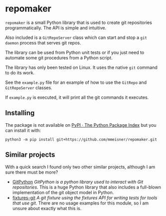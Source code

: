 # repomaker

`repomaker` is a small Python library that is used to create git repositories
programmatically. The API is simple and intuitive.

Also included is a `GitRepoServer` class which can start and stop a
`git daemon` process that serves git repos.

The library can be used from Python unit tests or if you just need to automate
some git procedures from a Python script.

The library has only been tested on Linux. It uses the native `git` command
to do its work.

See the `example.py` file for an example of how to use the `GitRepo` and
`GitRepoServer` classes.

If `example.py` is executed, it will print all the git commands it executes.

## Installing

The package is not available on [PyPI · The Python Package Index](https://pypi.org/)
but you can install it with:

```shell
python3 -m pip install git+https://github.com/mmeisner/repomaker.git
```

## Similar projects

With a quick search I found only two other similar projects, although I am
sure there must be more?

* [GitPython](https://github.com/gitpython-developers/GitPython)
  *GitPython is a python library used to interact with Git repositories*.
  This is a huge Python library that also includes a full-blown implementation
  of the git object model in Python.
* [fixtures-git](https://opendev.org/x/fixtures-git) *A git fixture using the
  fixtures API for writing tests for tools that use git*.
  There are no usage examples for this module, so I am unsure about exactly
  what this is.
